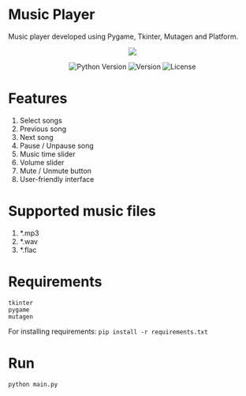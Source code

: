 # Music Player
Music player developed using Pygame, Tkinter, Mutagen and Platform.

<p align="center">
      <img src="https://i.ibb.co/n8gPkwk/2023-09-27-00-38-44.png">
</p>

<p align="center">
   <img src="https://img.shields.io/badge/Python_Version-3.10-8A2BE2" alt="Python Version">
   <img src="https://img.shields.io/badge/Version-v1.0-blue" alt="Version">
   <img src="https://img.shields.io/badge/License-MIT-success" alt="License">
</p>

# Features 

1. Select songs
2. Previous song
3. Next song
4. Pause / Unpause song
5. Music time slider
6. Volume slider
7. Mute / Unmute button
8. User-friendly interface

# Supported music files

1. *.mp3
2. *.wav
3. *.flac

# Requirements
```
tkinter
pygame
mutagen
```

For installing requirements: ```pip install -r requirements.txt```

# Run
```
python main.py
```
